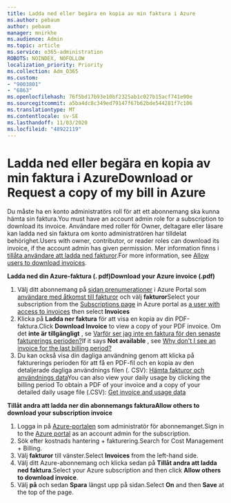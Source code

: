 ```yaml
---
title: Ladda ned eller begära en kopia av min faktura i Azure
ms.author: pebaum
author: pebaum
manager: mnirkhe
ms.audience: Admin
ms.topic: article
ms.service: o365-administration
ROBOTS: NOINDEX, NOFOLLOW
localization_priority: Priority
ms.collection: Adm_O365
ms.custom:
- "9003801"
- "6863"
ms.openlocfilehash: 76f5bd17b93e10bf2325ab1c027b15acf741e90e
ms.sourcegitcommit: a5ba4dc8c349ed79147f67b62bde544281f7c106
ms.translationtype: MT
ms.contentlocale: sv-SE
ms.lasthandoff: 11/03/2020
ms.locfileid: "48922119"
---
```

# <a name="download-or-request-a-copy-of-my-bill-in-azure"></a><span data-ttu-id="4038c-102">Ladda ned eller begära en kopia av min faktura i Azure</span><span class="sxs-lookup"><span data-stu-id="4038c-102">Download or Request a copy of my bill in Azure</span></span>

<span data-ttu-id="4038c-103">Du måste ha en konto administratörs roll för att ett abonnemang ska kunna hämta sin faktura.</span><span class="sxs-lookup"><span data-stu-id="4038c-103">You must have an account admin role for a subscription to download its invoice.</span></span> <span data-ttu-id="4038c-104">Användare med roller för Owner, deltagare eller läsare kan ladda ned sin faktura om konto administratören har tilldelat behörighet.</span><span class="sxs-lookup"><span data-stu-id="4038c-104">Users with owner, contributor, or reader roles can download its invoice, if the account admin has given permission.</span></span> <span data-ttu-id="4038c-105">Mer information finns i [tillåta användare att ladda ned fakturor](https://docs.microsoft.com/azure/cost-management-billing/manage/manage-billing-access#opt-in).</span><span class="sxs-lookup"><span data-stu-id="4038c-105">For more information, see [Allow users to download invoices](https://docs.microsoft.com/azure/cost-management-billing/manage/manage-billing-access#opt-in).</span></span>

<span data-ttu-id="4038c-106">**Ladda ned din Azure-faktura (. pdf)**</span><span class="sxs-lookup"><span data-stu-id="4038c-106">**Download your Azure invoice (.pdf)**</span></span>

1. <span data-ttu-id="4038c-107">Välj ditt abonnemang på [sidan prenumerationer](https://portal.azure.com/#blade/Microsoft_Azure_Billing/SubscriptionsBlade) i Azure Portal som [användare med åtkomst till fakturor](https://docs.microsoft.com/azure/cost-management-billing/manage/manage-billing-access?WT.mc_id=Portal-Microsoft_Azure_Support) och välj **fakturor**</span><span class="sxs-lookup"><span data-stu-id="4038c-107">Select your subscription from the [Subscriptions page](https://portal.azure.com/#blade/Microsoft_Azure_Billing/SubscriptionsBlade) in Azure portal as [a user with access to invoices](https://docs.microsoft.com/azure/cost-management-billing/manage/manage-billing-access?WT.mc_id=Portal-Microsoft_Azure_Support) then select **Invoices**</span></span>
2. <span data-ttu-id="4038c-108">Klicka på **Ladda ner faktura** för att visa en kopia av din PDF-faktura.</span><span class="sxs-lookup"><span data-stu-id="4038c-108">Click **Download Invoice** to view a copy of your PDF invoice.</span></span> <span data-ttu-id="4038c-109">Om det **inte är tillgängligt** , se [Varför ser jag inte en faktura för den senaste fakturerings perioden?](https://docs.microsoft.com/azure/cost-management-billing/manage/download-azure-invoice-daily-usage-date?WT.mc_id=Portal-Microsoft_Azure_Support#noinvoice)</span><span class="sxs-lookup"><span data-stu-id="4038c-109">If it says **Not available** , see [Why don't I see an invoice for the last billing period?](https://docs.microsoft.com/azure/cost-management-billing/manage/download-azure-invoice-daily-usage-date?WT.mc_id=Portal-Microsoft_Azure_Support#noinvoice)</span></span>
3. <span data-ttu-id="4038c-110">Du kan också visa din dagliga användning genom att klicka på fakturerings perioden för att få en PDF-fil och en kopia av den detaljerade dagliga användnings filen (. CSV): [Hämta fakturor och användnings data](https://docs.microsoft.com/azure/cost-management-billing/manage/download-azure-invoice-daily-usage-date?WT.mc_id=Portal-Microsoft_Azure_Support)</span><span class="sxs-lookup"><span data-stu-id="4038c-110">You can also view your daily usage by clicking the billing period To obtain a PDF of your invoice and a copy of your detailed daily usage file (.CSV): [Get invoice and usage data](https://docs.microsoft.com/azure/cost-management-billing/manage/download-azure-invoice-daily-usage-date?WT.mc_id=Portal-Microsoft_Azure_Support)</span></span>  

<span data-ttu-id="4038c-111">**Tillåt andra att ladda ner din abonnemangs faktura**</span><span class="sxs-lookup"><span data-stu-id="4038c-111">**Allow others to download your subscription invoice**</span></span>

1. <span data-ttu-id="4038c-112">Logga in på [Azure-portalen](https://portal.azure.com/) som administratör för abonnemanget.</span><span class="sxs-lookup"><span data-stu-id="4038c-112">Sign in to the [Azure portal](https://portal.azure.com/) as an account admin for the subscription.</span></span>
2. <span data-ttu-id="4038c-113">Sök efter kostnads hantering + fakturering.</span><span class="sxs-lookup"><span data-stu-id="4038c-113">Search for Cost Management + Billing.</span></span>
3. <span data-ttu-id="4038c-114">Välj **fakturor** till vänster.</span><span class="sxs-lookup"><span data-stu-id="4038c-114">Select **Invoices** from the left-hand side.</span></span>
4. <span data-ttu-id="4038c-115">Välj ditt Azure-abonnemang och klicka sedan på **Tillåt andra att ladda ned faktura**.</span><span class="sxs-lookup"><span data-stu-id="4038c-115">Select your Azure subscription and then click **Allow others to download invoice**.</span></span>
5. <span data-ttu-id="4038c-116">Välj **på** och sedan **Spara** längst upp på sidan.</span><span class="sxs-lookup"><span data-stu-id="4038c-116">Select **On** and then **Save** at the top of the page.</span></span>
